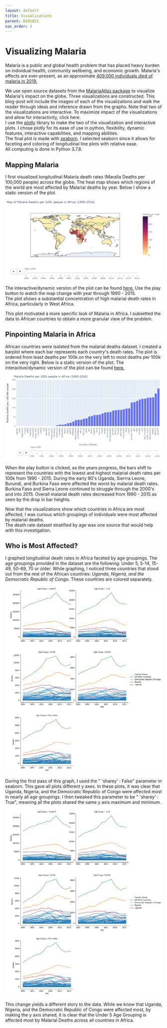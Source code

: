 ```yaml
---
layout: default
title: Visualizations
parent: BIOS823
nav_order: 3
---
```



# Visualizing Malaria 

Malaria is a public and global health problem that has placed heavy burden on individual health, community wellbeing, and economic growth. Malaria's effects are ever-present, as an approximate [409,000 individuals died of malaria in 2019.](https://www.cdc.gov/malaria/malaria_worldwide/impact.html)  

We use open source datasets from the [MalariaAtlas package](https://github.com/rfordatascience/tidytuesday/tree/master/data/2018/2018-11-13) to visualize Malaria's impact on the globe. Three visualizations are constructed. This blog-post will include the images of each of the visualizations and walk the reader through ideas and inference drawn from the graphs. Note that two of the visualizations are interactive. To maximize impact of the visualizations and allow for interactivity, click here.   
I use the [plotly](https://plotly.com) library to make the two of the visualization and interactive plots. I chose plotly for its ease of use in python, flexibility, dynamic features, interactive capabilities, and mapping abilities.   
The final plot is made with [seaborn](https://seaborn.pydata.org/). I selected seaborn since it allows for faceting and coloring of longitudinal line plots with relative ease.  
All computing is done in Python 3.7.8.  

## Mapping Malaria  
I first visualized longitudinal Malaria death rates (Maralia Deaths per 100,000 people) across the globe. The heat map shows which regions of the world are most affected by Malarial deaths by year. Below I show a static version of the plot.   

![Map Plot One](deaths_map.PNG)

The interactive/dynamic version of the plot can be found [here.](https://nbviewer.jupyter.org/github/delashu/pysolve_notebooks/blob/878ce7c4b168923989cf177eb3df7c3f4f35a0d5/viz.ipynb) Use the play button to watch the map change with year through 1990 - 2015.  
The plot shows a substantial concentration of high malarial death rates in Africa, particularly in West Africa. 

This plot motivated a more specific look of Malaria in Africa. I subsetted the data to African countries to obtain a more granular view of the problem.  


## Pinpointing Malaria in Africa  
African countries were isolated from the malarial deaths dataset. I created a barplot where each bar represents each country's death rates. The plot is ordered from least deaths per 100k on the very left to most deaths per 100k on the very right.  Below is a static version of the plot. The interactive/dynamic version of the plot can be found [here.](https://nbviewer.jupyter.org/github/delashu/pysolve_notebooks/blob/878ce7c4b168923989cf177eb3df7c3f4f35a0d5/viz.ipynb)  


![Deaths Plot One](deaths_by_country_one.PNG)

When the play button is clicked, as the years progress, the bars shift to represent the countries with the lowest and highest malarial death rates per 100k from 1990 - 2015. During the early 90's Uganda, Sierrra Leone, Burundi, and Burkina Faso were affected the worst by malarial death rates. Burkina Faso and Sierra Leone continued to struggle through the 2000's and into 2015. Overall malarial death rates decreased from 1990 - 2015 as seen by the drop in bar heights.  

Now that the visualizations show which countries in Africa are most affected, I was curious which groupings of individuals were most affected by malarial deaths.  
The death rate dataset stratified by age was one source that would help with this investigation.  


## Who is Most Affected?  
I graphed longitudinal death rates in Africa faceted by age groupings. The age groupings provided in the dataset are the following: Under 5, 5-14, 15-49, 50-69, 70 or older. While graphing, I noticed three countries that stood out from the rest of the African countries: *Uganda, Nigeria, and the Democratic Republic of Congo*. These countries are colored separately. 

 
![Age Plot One](age_plt_one.png)


During the first pass of this graph, I used the " 'sharey' : False" parameter in seaborn. This gave all plots different y axes. In these plots, it was clear that  Uganda, Nigeria, and the Democratic Republic of Congo were affected most in nearly all age groupings. I then tweaked this parameter to be " 'sharey' : True", meaning all the plots shared the same y axis maximum and minimum.  


![Age Plot Two](age_plt_one.png)



This change yields a different story to the data. While we know that Uganda, Nigeria, and the Democratic Republic of Congo were affected most, by making the y axis shared, it is clear that the Under 5 Age Grouping is affected most by Malarial Deaths across all countries in Africa. 